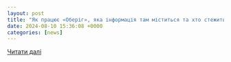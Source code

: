 ```yaml
---
layout: post
title: "Як працює «Оберіг», яка інформація там міститься та хто стежить за даними — всі подробиці. Читайте на UKR.NET"
date: 2024-08-10 15:36:08 +0000
categories: [news]
---
```


[Читати далі](https://www.ukr.net/news/details/technologies/106139902.html)
